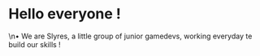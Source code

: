 <!doctype html>
<h1>Hello everyone !</h1>
<body>
  <p1>\n• We are Slyres, a little group of junior gamedevs, working everyday te build our skills !</p1> 
</body>
